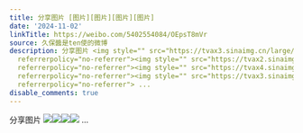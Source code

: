 ```yaml
---
title: 分享图片 [图片][图片][图片][图片]
date: '2024-11-02'
linkTitle: https://weibo.com/5402554084/OEpsT8mVr
source: 久保醬是ten使的微博
description: 分享图片 <img style="" src="https://tvax3.sinaimg.cn/large/005TCz76gy1hv808pydlgj31hc0u07ek.jpg"
  referrerpolicy="no-referrer"><img style="" src="https://tvax2.sinaimg.cn/large/005TCz76gy1hv808qgqk2j31hc0u0wmt.jpg"
  referrerpolicy="no-referrer"><img style="" src="https://tvax4.sinaimg.cn/large/005TCz76gy1hv808rm9nzj31hc0u0qb9.jpg"
  referrerpolicy="no-referrer"><img style="" src="https://tvax3.sinaimg.cn/large/005TCz76gy1hv808s56ipj31hc0u0wmw.jpg"
  referrerpolicy="no-referrer"> ...
disable_comments: true
---
```

分享图片 <img style="" src="https://tvax3.sinaimg.cn/large/005TCz76gy1hv808pydlgj31hc0u07ek.jpg" referrerpolicy="no-referrer"><img style="" src="https://tvax2.sinaimg.cn/large/005TCz76gy1hv808qgqk2j31hc0u0wmt.jpg" referrerpolicy="no-referrer"><img style="" src="https://tvax4.sinaimg.cn/large/005TCz76gy1hv808rm9nzj31hc0u0qb9.jpg" referrerpolicy="no-referrer"><img style="" src="https://tvax3.sinaimg.cn/large/005TCz76gy1hv808s56ipj31hc0u0wmw.jpg" referrerpolicy="no-referrer"> ...
